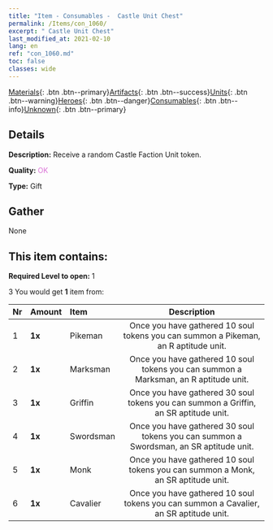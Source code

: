 ```yaml
---
title: "Item - Consumables -  Castle Unit Chest"
permalink: /Items/con_1060/
excerpt: " Castle Unit Chest"
last_modified_at: 2021-02-10
lang: en
ref: "con_1060.md"
toc: false
classes: wide
---
```

 [Materials](/Items/){: .btn .btn--primary}[Artifacts](/Items/Artifacts/){: .btn .btn--success}[Units](/Items/Units/){: .btn .btn--warning}[Heroes](/Items/Heroes/){: .btn .btn--danger}[Consumables](/Items/Consumables/){: .btn .btn--info}[Unknown](/Items/Unknown/){: .btn .btn--primary}

## Details
 **Description:** Receive a random Castle Faction Unit token.

 **Quality:** <span style="color: #DA70D6">OK</span>

 **Type:** Gift

## Gather

  None

## This item contains:

 **Required Level to open:** 1

 3 You would get **1** item  from:

  | Nr | Amount |     Item    | Description |
  |:---|:-------|:------------|:-----------:|
  | 1 |  **1x** | Pikeman | Once you have gathered 10 soul tokens you can summon a Pikeman, an R aptitude unit.  | 
  | 2 |  **1x** | Marksman | Once you have gathered 10 soul tokens you can summon a Marksman, an R aptitude unit.  | 
  | 3 |  **1x** | Griffin | Once you have gathered 30 soul tokens you can summon a Griffin, an SR aptitude unit.  | 
  | 4 |  **1x** | Swordsman | Once you have gathered 30 soul tokens you can summon a Swordsman, an SR aptitude unit.  | 
  | 5 |  **1x** | Monk | Once you have gathered 10 soul tokens you can summon a Monk, an SR aptitude unit.  | 
  | 6 |  **1x** | Cavalier  | Once you have gathered 10 soul tokens you can summon a Cavalier, an SR aptitude unit.  | 
